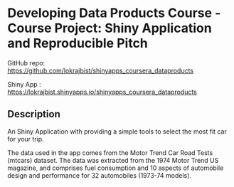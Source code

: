 # Developing Data Products Course - Course Project: Shiny Application and Reproducible Pitch

GitHub repo: https://github.com/lokrajbist/shinyapps_coursera_dataproducts

Shiny App :  https://lokrajbist.shinyapps.io/shinyapps_coursera_dataproducts

## Description

An Shiny Application with providing a simple tools to select the most fit car for your trip.

The data used in the app comes from the Motor Trend Car Road Tests (mtcars) dataset. 
The data was extracted from the 1974 Motor Trend US magazine, and comprises fuel consumption and 10 aspects 
of automobile design and performance for 32 automobiles (1973-74 models).



